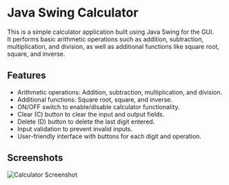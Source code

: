 # Java Swing Calculator

This is a simple calculator application built using Java Swing for the GUI. <br>
It performs basic arithmetic operations such as addition, subtraction, multiplication, and division, as well as additional functions like square root, square, and inverse.

## Features

- Arithmetic operations: Addition, subtraction, multiplication, and division.
- Additional functions: Square root, square, and inverse.
- ON/OFF switch to enable/disable calculator functionality.
- Clear (C) button to clear the input and output fields.
- Delete (D) button to delete the last digit entered.
- Input validation to prevent invalid inputs.
- User-friendly interface with buttons for each digit and operation.

## Screenshots
![Calculator Screenshot](https://github.com/knowthyse1f/Calculator-Java-Project/assets/155375224/d87a74c9-ebb5-4066-a386-6f2cbebcde8a)
